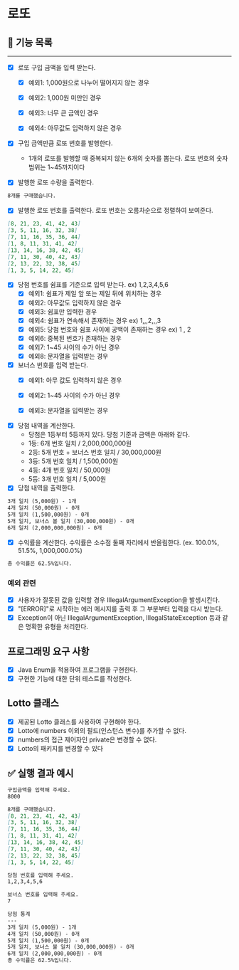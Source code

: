 # 로또

## 📝 기능 목록

----

- [x] 로또 구입 금액을 입력 받는다.
    - [x] 예외1: 1,000원으로 나누어 떨어지지 않는 경우
    - [x] 예외2: 1,000원 미만인 경우
    - [x] 예외3: 너무 큰 금액인 경우
    - [x] 예외4: 아무값도 입력하지 않은 경우


- [x] 구입 금액만큼 로또 번호를 발행한다.
    - 1개의 로또를 발행할 때 중복되지 않는 6개의 숫자를 뽑는다. 로또 번호의 숫자 범위는 1~45까지이다


- [x] 발행한 로또 수량을 출력한다.

```markdown
8개를 구매했습니다.
```

- [x] 발행한 로또 번호를 출력한다. 로또 번호는 오름차순으로 정렬하여 보여준다.

```markdown
[8, 21, 23, 41, 42, 43]
[3, 5, 11, 16, 32, 38]
[7, 11, 16, 35, 36, 44]
[1, 8, 11, 31, 41, 42]
[13, 14, 16, 38, 42, 45]
[7, 11, 30, 40, 42, 43]
[2, 13, 22, 32, 38, 45]
[1, 3, 5, 14, 22, 45]
```

- [x] 당첨 번호를 쉼표를 기준으로 입력 받는다. ex) 1,2,3,4,5,6
    - [x] 예외1: 쉼표가 제일 앞 또는 제일 뒤에 위치하는 경우
    - [x] 예외2: 아무값도 입력하지 않은 경우
    - [x] 예외3: 쉼표만 입력한 경우
    - [x] 예외4: 쉼표가 연속해서 존재하는 경우 ex) 1,,,2,,,3
    - [x] 예외5: 당첨 번호와 쉼표 사이에 공백이 존재하는 경우 ex) 1 , 2
    - [x] 예외6: 중복된 번호가 존재하는 경우
    - [x] 예외7: 1~45 사이의 수가 아닌 경우
    - [x] 예외8: 문자열을 입력받는 경우
- [x] 보너스 번호를 입력 받는다.
    - [x] 예외1: 아무 값도 입력하지 않은 경우
    - [x] 예외2: 1~45 사이의 수가 아닌 경우
    - [x] 예외3: 문자열을 입력받는 경우


- [x] 당첨 내역을 계산한다.
    - 당첨은 1등부터 5등까지 있다. 당첨 기준과 금액은 아래와 같다.
    - 1등: 6개 번호 일치 / 2,000,000,000원
    - 2등: 5개 번호 + 보너스 번호 일치 / 30,000,000원
    - 3등: 5개 번호 일치 / 1,500,000원
    - 4등: 4개 번호 일치 / 50,000원
    - 5등: 3개 번호 일치 / 5,000원
- [x] 당첨 내역을 출력한다.

```markdown
3개 일치 (5,000원) - 1개
4개 일치 (50,000원) - 0개
5개 일치 (1,500,000원) - 0개
5개 일치, 보너스 볼 일치 (30,000,000원) - 0개
6개 일치 (2,000,000,000원) - 0개
  ```

- [x] 수익률을 계산한다. 수익률은 소수점 둘째 자리에서 반올림한다. (ex. 100.0%, 51.5%, 1,000,000.0%)

```markdown
총 수익률은 62.5%입니다.
```

### 예외 관련

- [x] 사용자가 잘못된 값을 입력할 경우 IllegalArgumentException을 발생시킨다.
- [x] "[ERROR]"로 시작하는 에러 메시지를 출력 후 그 부분부터 입력을 다시 받는다.
- [x] Exception이 아닌 IllegalArgumentException, IllegalStateException 등과 같은 명확한 유형을 처리한다.

## 프로그래밍 요구 사항

- [x] Java Enum을 적용하여 프로그램을 구현한다.
- [x] 구현한 기능에 대한 단위 테스트를 작성한다.

## Lotto 클래스

- [x] 제공된 Lotto 클래스를 사용하여 구현해야 한다.
- [x] Lotto에 numbers 이외의 필드(인스턴스 변수)를 추가할 수 없다.
- [x] numbers의 접근 제어자인 private은 변경할 수 없다.
- [x] Lotto의 패키지를 변경할 수 있다

## ✅ 실행 결과 예시

```markdown
구입금액을 입력해 주세요.
8000

8개를 구매했습니다.
[8, 21, 23, 41, 42, 43]
[3, 5, 11, 16, 32, 38]
[7, 11, 16, 35, 36, 44]
[1, 8, 11, 31, 41, 42]
[13, 14, 16, 38, 42, 45]
[7, 11, 30, 40, 42, 43]
[2, 13, 22, 32, 38, 45]
[1, 3, 5, 14, 22, 45]

당첨 번호를 입력해 주세요.
1,2,3,4,5,6

보너스 번호를 입력해 주세요.
7

당첨 통계
---
3개 일치 (5,000원) - 1개
4개 일치 (50,000원) - 0개
5개 일치 (1,500,000원) - 0개
5개 일치, 보너스 볼 일치 (30,000,000원) - 0개
6개 일치 (2,000,000,000원) - 0개
총 수익률은 62.5%입니다.
```